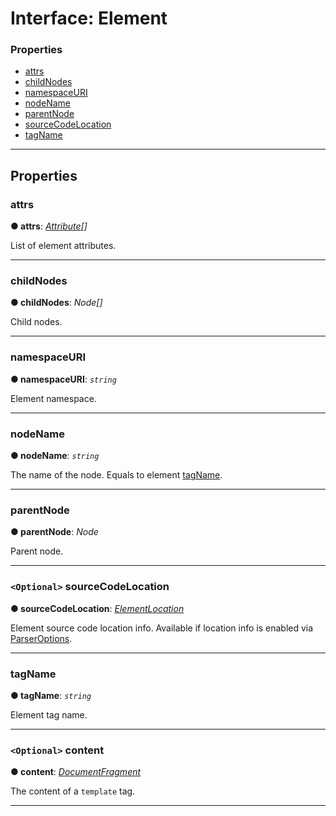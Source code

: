 # Interface: Element

### Properties

* [attrs](#attrs)
* [childNodes](#childnodes)
* [namespaceURI](#namespaceuri)
* [nodeName](#nodename)
* [parentNode](#parentnode)
* [sourceCodeLocation](#sourcecodelocation)
* [tagName](#tagname)

---

## Properties

<a id="attrs"></a>

###  attrs

**● attrs**: *[Attribute](attribute.md)[]*

List of element attributes.

___
<a id="childnodes"></a>

###  childNodes

**● childNodes**: *Node[]*

Child nodes.

___
<a id="namespaceuri"></a>

###  namespaceURI

**● namespaceURI**: *`string`*

Element namespace.

___
<a id="nodename"></a>

###  nodeName

**● nodeName**: *`string`*

The name of the node. Equals to element [tagName](#tagname).

___
<a id="parentnode"></a>

###  parentNode

**● parentNode**: *Node*

Parent node.

___
<a id="sourcecodelocation"></a>

### `<Optional>` sourceCodeLocation

**● sourceCodeLocation**: *[ElementLocation](../../source-code-location/element-location.md)*

Element source code location info. Available if location info is enabled via [ParserOptions](../../options/parser-options.md).

___
<a id="tagname"></a>

###  tagName

**● tagName**: *`string`*

Element tag name.

___

<a id="content"></a>

### `<Optional>` content

**● content**: *[DocumentFragment](./document-fragment.md)*

The content of a `template` tag.

___
